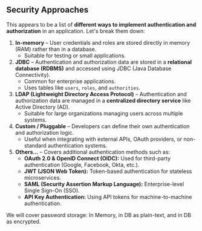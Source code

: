 ## **Security Approaches**

This appears to be a list of **different ways to implement authentication and authorization** in an application. Let's break them down:

  1. **In-memory** – User credentials and roles are stored directly in memory (RAM) rather than in a database.  
     - Suitable for testing or small applications.  
  2. **JDBC** – Authentication and authorization data are stored in a **relational database (RDBMS)** and accessed using JDBC (Java Database Connectivity).  
     - Common for enterprise applications.  
     - Uses tables like `users`, `roles`, and `authorities`.  
  3. **LDAP (Lightweight Directory Access Protocol)** – Authentication and authorization data are managed in a **centralized directory service** like Active Directory (AD).  
     - Suitable for large organizations managing users across multiple systems.  
  4. **Custom / Pluggable** – Developers can define their own authentication and authorization logic.  
     - Useful when integrating with external APIs, OAuth providers, or non-standard authentication systems.  
  5. **Others…** – Covers additional authentication methods such as:
     - **OAuth 2.0 & OpenID Connect (OIDC):** Used for third-party authentication (Google, Facebook, Okta, etc.).  
     - **JWT (JSON Web Token):** Token-based authentication for stateless microservices.  
     - **SAML (Security Assertion Markup Language):** Enterprise-level Single Sign-On (SSO).  
     - **API Key Authentication:** Using API tokens for machine-to-machine authentication.  

We will cover password storage: In Memory, in DB as plain-text, and in DB as encrypted.
